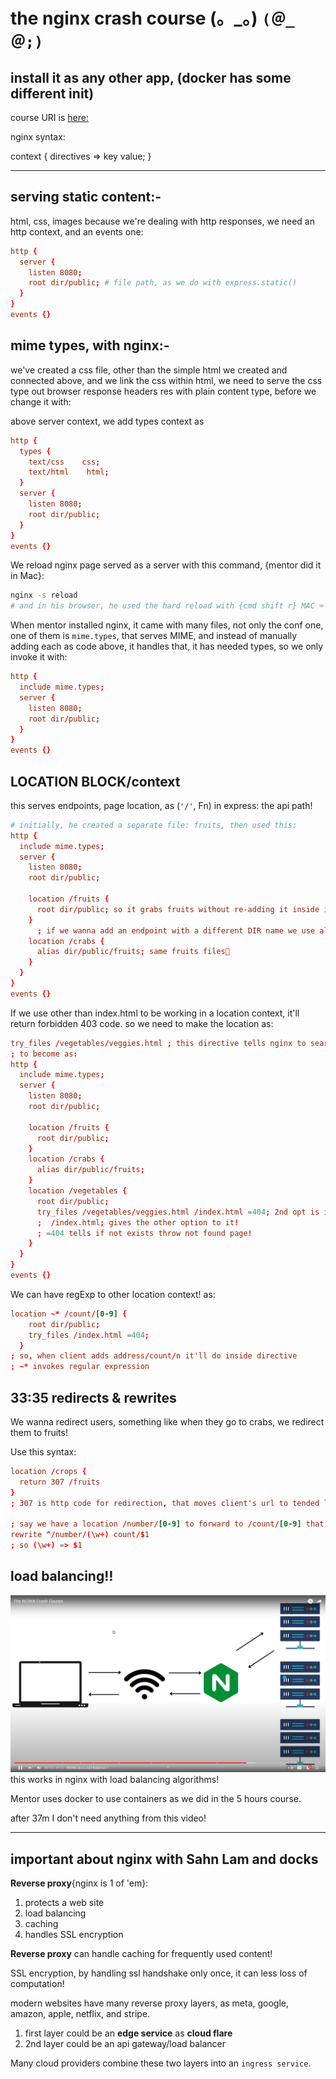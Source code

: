 # the nginx crash course **(。_。)**   `(＠_＠;)`

## install it as any other app, (docker has some different init)

course URI is [here:](https://youtu.be/7VAI73roXaY)

nginx syntax:

context {
  directives => key value;
}

---

## serving static content:-

html, css, images
because we're dealing with http responses, we need an http context, and an events one:

```conf
http {
  server {
    listen 8080;
    root dir/public; # file path, as we do with express.static()
  }
}
events {}
```

## mime types, with nginx:-

we've created a css file, other than the simple html we created and connected above, and we link the css within html, we need to serve the css type
out browser response headers res with plain content type, before we change it with:

above server context, we add types context as

```conf
http {
  types {
    text/css    css;
    text/html    html;
  }
  server {
    listen 8080;
    root dir/public;
  }
}
events {}
```

We reload nginx page served as a server with this command, {mentor did it in Mac}:

```sh
nginx -s reload
# and in his browser, he used the hard reload with {cmd shift r} MAC ⌨️
```

When mentor installed nginx, it came with many files, not only the conf one, one of them is `mime.types`, that serves MIME, and instead of manually adding each as code above, it handles that, it has needed types, so we only invoke it with:

```conf
http {
  include mime.types;
  server {
    listen 8080;
    root dir/public;
  }
}
events {}
```

## LOCATION BLOCK/context

this serves endpoints, page location, as (`'/'`, Fn) in express: the api path!

```conf
# initially, he created a separate file: fruits, then used this:
http {
  include mime.types;
  server {
    listen 8080;
    root dir/public;

    location /fruits {
      root dir/public; so it grabs fruits without re-adding it inside it. or it will consider it: fruits/fruits
    }
      ; if we wanna add an endpoint with a different DIR name we use alias instead of root, to tell it that we don't wanna append location to our Path, do:
    location /crabs {
      alias dir/public/fruits; same fruits files🔴
    }
  }
}
events {}
```

If we use other than index.html to be working in a location context, it'll return forbidden 403 code. so we need to make the location as:

```conf
try_files /vegetables/veggies.html ; this directive tells nginx to search for other than index.html, and we specify what directories to try!
; to become as:
http {
  include mime.types;
  server {
    listen 8080;
    root dir/public;

    location /fruits {
      root dir/public;
    }
    location /crabs {
      alias dir/public/fruits;
    }
    location /vegetables {
      root dir/public;
      try_files /vegetables/veggies.html /index.html =404; 2nd opt is in /app not vegetables🔴
      ;  /index.html; gives the other option to it!
      ; =404 tells if not exists throw not found page!
    }
  }
}
events {}
```

We can have regExp to other location context!
as:

```conf
location ~* /count/[0-9] {
    root dir/public;
    try_files /index.html =404;
  }
; so, when client adds address/count/n it'll do inside directive
; ~* invokes regular expression
```

## 33:35 redirects & rewrites

We wanna redirect users, something like when they go to crabs, we redirect them to fruits!

Use this syntax:

```conf
location /crops {
  return 307 /fruits
}
; 307 is http code for redirection, that moves client's url to tended location, although we can let path as is, but send fruits data, as:

; say we have a location /number/[0-9] to forward to /count/[0-9] that we used before! and we wanna let number as is but the functionality to be in count, this case is called rewriting, not redirecting:
rewrite ^/number/(\w+) count/$1
; so (\w+) => $1
```

## load balancing‼️

![load balancing algorithm](assets/image3.png) this works in nginx with load balancing algorithms!

Mentor uses docker to use containers as we did in the 5 hours course.

after 37m I don't need anything from this video!

---

## important about nginx with Sahn Lam and docks

**Reverse proxy**{nginx is 1 of 'em}:

1. protects a web site
2. load balancing
3. caching
4. handles SSL encryption

**Reverse proxy** can handle caching for frequently used content!

SSL encryption, by handling ssl handshake only once, it can less loss of computation!

modern websites have many reverse proxy layers, as meta, google, amazon, apple, netflix, and stripe.

1. first layer could be an **edge service** as **cloud flare**
2. 2nd layer could be an api gateway/load balancer

Many cloud providers combine these two layers into an `ingress service`.
